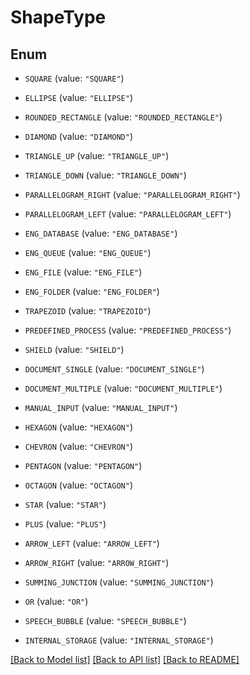 # ShapeType

## Enum


* `SQUARE` (value: `"SQUARE"`)

* `ELLIPSE` (value: `"ELLIPSE"`)

* `ROUNDED_RECTANGLE` (value: `"ROUNDED_RECTANGLE"`)

* `DIAMOND` (value: `"DIAMOND"`)

* `TRIANGLE_UP` (value: `"TRIANGLE_UP"`)

* `TRIANGLE_DOWN` (value: `"TRIANGLE_DOWN"`)

* `PARALLELOGRAM_RIGHT` (value: `"PARALLELOGRAM_RIGHT"`)

* `PARALLELOGRAM_LEFT` (value: `"PARALLELOGRAM_LEFT"`)

* `ENG_DATABASE` (value: `"ENG_DATABASE"`)

* `ENG_QUEUE` (value: `"ENG_QUEUE"`)

* `ENG_FILE` (value: `"ENG_FILE"`)

* `ENG_FOLDER` (value: `"ENG_FOLDER"`)

* `TRAPEZOID` (value: `"TRAPEZOID"`)

* `PREDEFINED_PROCESS` (value: `"PREDEFINED_PROCESS"`)

* `SHIELD` (value: `"SHIELD"`)

* `DOCUMENT_SINGLE` (value: `"DOCUMENT_SINGLE"`)

* `DOCUMENT_MULTIPLE` (value: `"DOCUMENT_MULTIPLE"`)

* `MANUAL_INPUT` (value: `"MANUAL_INPUT"`)

* `HEXAGON` (value: `"HEXAGON"`)

* `CHEVRON` (value: `"CHEVRON"`)

* `PENTAGON` (value: `"PENTAGON"`)

* `OCTAGON` (value: `"OCTAGON"`)

* `STAR` (value: `"STAR"`)

* `PLUS` (value: `"PLUS"`)

* `ARROW_LEFT` (value: `"ARROW_LEFT"`)

* `ARROW_RIGHT` (value: `"ARROW_RIGHT"`)

* `SUMMING_JUNCTION` (value: `"SUMMING_JUNCTION"`)

* `OR` (value: `"OR"`)

* `SPEECH_BUBBLE` (value: `"SPEECH_BUBBLE"`)

* `INTERNAL_STORAGE` (value: `"INTERNAL_STORAGE"`)


[[Back to Model list]](../README.md#documentation-for-models) [[Back to API list]](../README.md#documentation-for-api-endpoints) [[Back to README]](../README.md)


